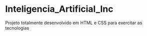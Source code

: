 # Inteligencia_Artificial_Inc
Projeto totalmente desenvolvido em HTML e CSS para  exercitar as tecnologias
